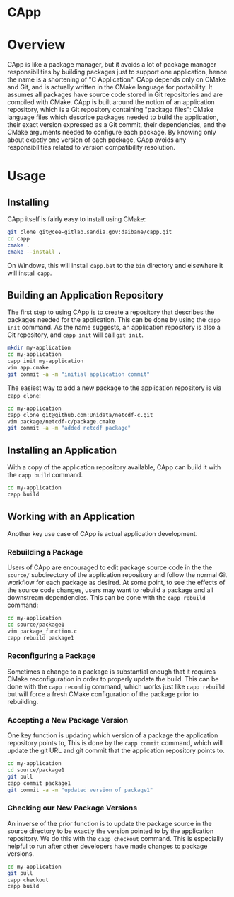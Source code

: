 CApp
====

# Overview
CApp is like a package manager, but it avoids a lot of package manager responsibilities
by building packages just to support one application, hence the name is a shortening of "C Application".
CApp depends only on CMake and Git, and is actually written in the CMake language for portability.
It assumes all packages have source code stored in Git repositories and are compiled with CMake.
CApp is built around the notion of an application repository, which is a Git repository
containing "package files": CMake language files which describe packages needed
to build the application, their exact version expressed as a Git commit,
their dependencies, and the CMake arguments needed to configure each package.
By knowing only about exactly one version of each package, CApp avoids any responsibilities
related to version compatibility resolution.

# Usage

## Installing

CApp itself is fairly easy to install using CMake:

```bash
git clone git@cee-gitlab.sandia.gov:daibane/capp.git
cd capp
cmake .
cmake --install .
```

On Windows, this will install `capp.bat` to the `bin` directory and
elsewhere it will install `capp`.

## Building an Application Repository

The first step to using CApp is to create a repository that describes the packages needed
for the application.
This can be done by using the `capp init` command.
As the name suggests, an application repository is also a Git repository, and `capp init`
will call `git init`.

```bash
mkdir my-application
cd my-application
capp init my-application
vim app.cmake
git commit -a -m "initial application commit"
```

The easiest way to add a new package to the application repository is via `capp clone`:

```bash
cd my-application
capp clone git@github.com:Unidata/netcdf-c.git
vim package/netcdf-c/package.cmake 
git commit -a -m "added netcdf package"
```

## Installing an Application

With a copy of the application repository available, CApp can build it with the `capp build` command.

```bash
cd my-application
capp build
```

## Working with an Application

Another key use case of CApp is actual application development.

### Rebuilding a Package

Users of CApp are encouraged to edit package source code in the
the `source/` subdirectory of the application repository and follow
the normal Git workflow for each package as desired.
At some point, to see the effects of the source code changes,
users may want to rebuild a package and all downstream dependencies.
This can be done with the `capp rebuild` command:

```bash
cd my-application
cd source/package1
vim package_function.c
capp rebuild package1
```

### Reconfiguring a Package

Sometimes a change to a package is substantial enough that it requires
CMake reconfiguration in order to properly update the build.
This can be done with the `capp reconfig` command, which works just
like `capp rebuild` but will force a fresh CMake configuration of
the package prior to rebuilding.

### Accepting a New Package Version

One key function is updating which version of a package the application repository points to,
This is done by the `capp commit` command, which will update the git URL and git commit that
the application repository points to.

```bash
cd my-application
cd source/package1
git pull
capp commit package1
git commit -a -m "updated version of package1"
```

### Checking our New Package Versions

An inverse of the prior function is to update the package source in the source directory
to be exactly the version pointed to by the application repository.
We do this with the `capp checkout` command.
This is especially helpful to run after other developers have made changes to package
versions.

```bash
cd my-application
git pull
capp checkout
capp build
```
